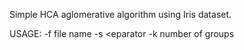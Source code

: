 Simple HCA aglomerative algorithm using Iris dataset.

USAGE:
-f file name
-s <eparator
-k number of groups
